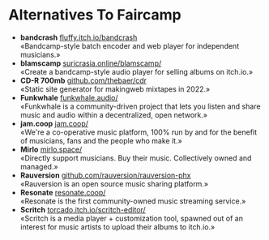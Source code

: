 <!--
    SPDX-FileCopyrightText: 2024 Simon Repp
    SPDX-License-Identifier: CC0-1.0
-->

# Alternatives To Faircamp

- **bandcrash** [fluffy.itch.io/bandcrash](https://fluffy.itch.io/bandcrash)<br>
  «Bandcamp-style batch encoder and web player for independent musicians.»
- **blamscamp** [suricrasia.online/blamscamp/](https://suricrasia.online/blamscamp/)<br>
  «Create a bandcamp-style audio player for selling albums on itch.io.»
- **CD-R 700mb** [github.com/thebaer/cdr](https://github.com/thebaer/cdr)<br>
  «Static site generator for makingweb mixtapes in 2022.»
- **Funkwhale** [funkwhale.audio/](https://funkwhale.audio/)<br>
  «Funkwhale is a community-driven project that lets you listen and share music and audio within a decentralized, open network.»
- **jam.coop** [jam.coop/](https://jam.coop/)<br>
  «We're a co-operative music platform, 100% run by and for the benefit of musicians, fans and the people who make it.»
- **Mirlo** [mirlo.space/](https://mirlo.space/)<br>
  «Directly support musicians. Buy their music. Collectively owned and managed.»
- **Rauversion** [github.com/rauversion/rauversion-phx](https://github.com/rauversion/rauversion-phx)<br>
  «Rauversion is an open source music sharing platform.»
- **Resonate** [resonate.coop/](https://resonate.coop/)<br>
  «Resonate is the first community-owned music streaming service.»
- **Scritch** [torcado.itch.io/scritch-editor/](https://torcado.itch.io/scritch-editor/)<br>
  «Scritch is a media player + customization tool, spawned out of an interest for music artists to upload their albums to itch.io.»
